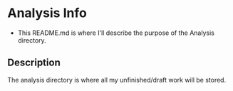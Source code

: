# Analysis Info

- This README.md is where I'll describe the purpose of the Analysis directory.

## Description

The analysis directory is where all my unfinished/draft work will be stored.

